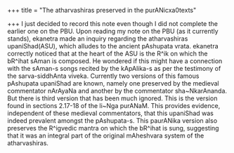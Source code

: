 +++
title = "The atharvashiras preserved in the purANicxa0texts"

+++
I just decided to record this note even though I did not complete the
earlier one on the PBU. Upon reading my note on the PBU (as it currently
stands), ekanetra made an inquiry regarding the atharvashiras
upaniShad(ASU), which alludes to the ancient pAshupata vrata. ekanetra
correctly noticed that at the heart of the ASU is the R^ik on which the
bR^ihat sAman is composed. He wondered if this might have a connection
with the sAman-s songs recited by the kApAlika-s as per the testimony of
the sarva-siddhAnta viveka. Currently two versions of this famous
pAshupata upaniShad are known, namely one preserved by the medieval
commentator nArAyaNa and another by the commentator sha\~NkarAnanda. But
there is third version that has been much ignored. This is the version
found in sections 2.17-18 of the li\~Nga purANaM. This provides
evidence, independent of these medieval commentators, that this
upaniShad was indeed prevalent amongst the pAshupata-s. This paurANika
version also preserves the R^igvedic mantra on which the bR^ihat is
sung, suggesting that it was an integral part of the original mAheshvara
system of the atharvashiras.
